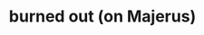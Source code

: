 ---
ee_id_thing:
site:
type:
inv_num: 2022-055
add_credit:
url: 2022-055
title: burned out (on Majerus)
year: '2022'
display_year: '2022'
medium: Lecture w/ Are.na moodbard accompanient.
dims: Variable
pitch:
ps:
live_url: https://www.are.na/cory-arcangel/burned-out-on-majerus
youtube:
https://github.com/coryarcangel/alu:
imgs:
subheading:
download:
commission:
related:
layout: things-i-made
---